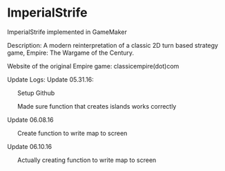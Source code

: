 # ImperialStrife
ImperialStrife implemented in GameMaker

Description: A modern reinterpretation of a classic 2D turn based strategy game, Empire: The Wargame of the Century.

Website of the original Empire game: classicempire(dot)com

<p>

</p>

Update Logs:
Update 05.31.16:
<ul>
Setup Github
</ul><ul>
Made sure function that creates islands works correctly
</ul>
Update 06.08.16
<ul>
Create function to write map to screen
</ul>
Update 06.10.16
<ul>
Actually creating function to write map to screen
</ul>
